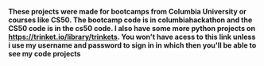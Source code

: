 **These projects were made for bootcamps from Columbia University or courses like CS50. The bootcamp code is in columbiahackathon and the CS50 code is in the cs50 code. I also have some more python projects on https://trinket.io/library/trinkets. You won't have acess to this link unless i use my username and password to sign in in which then you'll be able to see my code projects**
